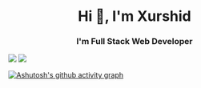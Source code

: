 <h1 align="center">Hi 👋, I'm Xurshid</h1>
<h3 align="center">I'm Full Stack Web Developer</h3>

<img src="https://github-readme-stats.vercel.app/api/top-langs/?username=uzregxurshid&hide=html&layout=compact&theme=gotham"/>
<img src="https://github-readme-stats.vercel.app/api?username=uzregxurshid&theme=gotham&show_icons=true"/>






[![Ashutosh's github activity graph](https://github-readme-activity-graph.vercel.app/graph?username=uzregxurshid&bg_color=ffcfe9&color=9e4c98&line=9e4c98&point=403d3d&area=true&hide_border=true)](https://github.com/ashutosh00710/github-readme-activity-graph)
